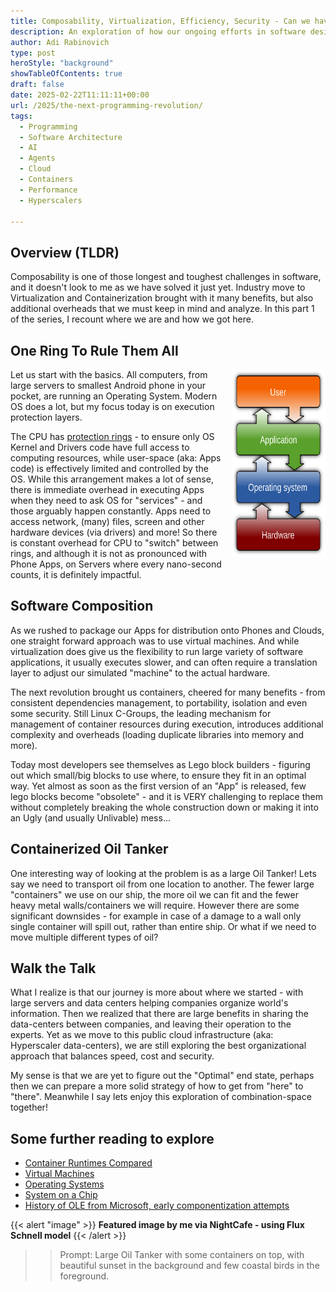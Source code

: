 ```yaml
---
title: Composability, Virtualization, Efficiency, Security - Can we have it all?
description: An exploration of how our ongoing efforts in software design and runtime design somehow still eons away from optimal
author: Adi Rabinovich
type: post
heroStyle: "background"
showTableOfContents: true
draft: false
date: 2025-02-22T11:11:11+00:00
url: /2025/the-next-programming-revolution/
tags:
  - Programming
  - Software Architecture
  - AI
  - Agents
  - Cloud
  - Containers
  - Performance
  - Hyperscalers

---
```


## Overview (TLDR)

Composability is one of those longest and toughest challenges in software, and it doesn't look to me as we have solved it just yet. Industry move to Virtualization and Containerization brought with it many benefits, but also additional overheads that we must keep in mind and analyze. In this part 1 of the series, I recount where we are and how we got here.

## One Ring To Rule Them All

<img src="Operating_system_placement.svg.png"
     alt="Operating System Layers Diagram"
     style="float: right; display: inline; margin-left: 10px; margin-bottom: 10px" width="30%" height="300"/>
Let us start with the basics. All computers, from large servers to smallest Android phone in your pocket, are running an Operating System. Modern OS does a lot, but my focus today is on execution protection layers.

The CPU has [protection rings](https://en.wikipedia.org/wiki/Protection_ring) - to ensure only OS Kernel and Drivers code have full access to computing resources, while user-space (aka: Apps code) is effectively limited and controlled by the OS. While this arrangement makes a lot of sense, there is immediate overhead in executing Apps when they need to ask OS for "services" - and those arguably happen constantly. Apps need to access network, (many) files, screen and other hardware devices (via drivers) and more! So there is constant overhead for CPU to "switch" between rings, and although it is not as pronounced with Phone Apps, on Servers where every nano-second counts, it is definitely impactful.

## Software Composition

As we rushed to package our Apps for distribution onto Phones and Clouds, one straight forward approach was to use virtual machines. And while virtualization does give us the flexibility to run large variety of software applications, it usually executes slower, and can often require a translation layer to adjust our simulated "machine" to the actual hardware.

The next revolution brought us containers, cheered for many benefits - from consistent dependencies management, to portability, isolation and even some security. Still Linux C-Groups, the leading mechanism for management of container resources during execution, introduces additional complexity and overheads (loading duplicate libraries into memory and more).

Today most developers see themselves as Lego block builders - figuring out which small/big blocks to use where, to ensure they fit in an optimal way. Yet almost as soon as the first version of an "App" is released, few lego blocks become "obsolete" - and it is VERY challenging to replace them without completely breaking the whole construction down or making it into an Ugly (and usually Unlivable) mess...

## Containerized Oil Tanker

One interesting way of looking at the problem is as a large Oil Tanker! Lets say we need to transport oil from one location to another. The fewer large "containers" we use on our ship, the more oil we can fit and the fewer heavy metal walls/containers we will require. However there are some significant downsides - for example in case of a damage to a wall only single container will spill out, rather than entire ship. Or what if we need to move multiple different types of oil?

## Walk the Talk

What I realize is that our journey is more about where we started - with large servers and data centers helping companies organize world's information. Then we realized that there are large benefits in sharing the data-centers between companies, and leaving their operation to the experts. Yet as we move to this public cloud infrastructure (aka: Hyperscaler data-centers), we are still exploring the best organizational approach that balances speed, cost and security.

My sense is that we are yet to figure out the "Optimal" end state, perhaps then we can prepare a more solid strategy of how to get from "here" to "there". Meanwhile I say lets enjoy this exploration of combination-space together!

## Some further reading to explore

- [Container Runtimes Compared](https://www.wiz.io/academy/container-runtimes)
- [Virtual Machines](https://en.wikipedia.org/wiki/Virtual_machine)
- [Operating Systems](https://en.wikipedia.org/wiki/Operating_system)
- [System on a Chip](https://en.wikipedia.org/wiki/Protection_ring)
- [History of OLE from Microsoft, early componentization attempts](https://en.wikipedia.org/wiki/Object_Linking_and_Embedding)

{{< alert "image" >}}
**Featured image by me via NightCafe - using Flux Schnell model**
{{< /alert >}}
>> Prompt: Large Oil Tanker with some containers on top, with beautiful sunset in the background and few coastal birds in the foreground.
